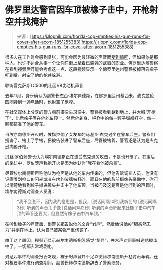 <!--yml

category: 未分类

date: 2024-05-27 14:51:02

-->

# 佛罗里达警官因车顶被橡子击中，开枪射空并找掩护

> 来源：[https://jalopnik.com/florida-cop-empties-his-gun-runs-for-cover-after-acorn-1851255383](https://jalopnik.com/florida-cop-empties-his-gun-runs-for-cover-after-acorn-1851255383)

很多人在工作时会感到紧张，可能会因为最轻微的声音而[受到惊吓](https://jalopnik.com/traffic-noise-could-hurt-more-than-your-ears-1846330257)，但如果你是那种人，也许不适合从事一个让你[在街上拿着已装弹的武器](https://jalopnik.com/cop-who-killed-breonna-taylor-slams-his-cruiser-into-a-1850950148)的职业。佛罗里达州警察在看到视频后可能会考虑这一点，这段视频显示一个佛罗里达州警察被掉落的橡子吓到后，射空了他的枪并躲避。

聆听雷克萨斯LC500的壮丽V8发动机声音

<track kind="captions" label="English" src="https://kinja.com/api/videoupload/caption/22544.vtt" srclang="en">

去年11月，身份确认为副警长杰西·埃尔南德斯，在佛罗里达州基西米，麦克拉伦圆圈接到一通电话时，[他射空了枪膛](https://jalopnik.com/bodycam-shows-florida-cop-driving-off-after-being-stopp-1850533602)。

在社交媒体上分享的警方胸前摄像头录像中，警官被看到跳到地上，并大喊“开枪了”，此后[橡子落在](https://jalopnik.com/ah-nuts-acorn-stashing-squirrels-mess-up-mans-gearbox-1821713668)他的车顶上。然后他转身，把枪中的每一颗子弹都打空，每一颗都瞄准了他的警车。

当埃尔南德斯开火时，被指控偷了女友车的马基斯·杰克逊坐在警车后座。警察们搜查了、铐上了手铐，把被告装进了警车后座，尽管被铐着，警官还是认为是杰克逊向他开枪。

贝丝·罗伯茨警长认为埃尔南德斯正在遭受杰克逊的攻击，于是也开枪了。在事后的采访中，罗伯茨声称她开火是因为她认为“我在看他被杀害”。

尽管埃尔南德斯声称他认为枪声是从他的车内传来的，但他告诉调查人员，他没有记得看到枪口的闪光或者[车内的玻璃被打碎](https://jalopnik.com/these-are-the-weirdest-car-windows-ever-built-1851142188)。而且在他的胸前摄像头录像中，你可以清楚地看到橡子掉进镜头并击中了他车顶。当被问及这是否是他听到的声音时，埃尔南德斯对调查人员说：

> “我不会说不，因为我的意思是，但我，[说话间隔10秒]我听到的 [说话间隔3秒] 听到的声音几乎像 [说话间隔12秒] 听到的声音听起来比橡子击中汽车顶的声音还要大，但显然有橡子击中汽车顶。”

在听到橡子的声音后，副警长报告说他的全身“发麻”。然后他说他的“腿突然无力”并倒在地上，认为自己被某物严重伤害了。

由于这个原因，视频还显示赫尔南德斯抱怨感觉“怪异”，并大声对同事喊道他被击中了。一切都非常戏剧化。

对这起事件的调查报告发现，橡子的声音并不足以使赫尔南德斯开枪射击车辆。在对枪击事件进行调查期间，副警长赫尔南德斯辞去了警察职务。
